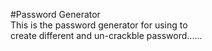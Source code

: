 #Password Generator<br>
This is the password generator for using to<br> create different and un-crackble password......

